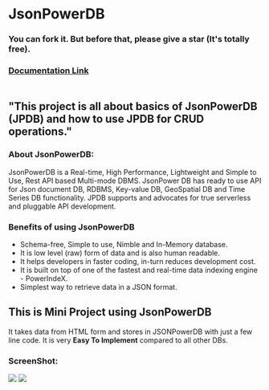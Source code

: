 # JsonPowerDB
<h3>You can fork it. But before that, please give a star (It's totally free).<h3>
  <a href = "https://login2explore.com/jpdb/docs.html">Documentation Link</a><br></br>
<h2> "This project is all about basics of JsonPowerDB (JPDB) and how to use JPDB for CRUD operations."</h2>
  <h3>About JsonPowerDB:</h3>
  <p>JsonPowerDB is a Real-time, High Performance, Lightweight and Simple to Use, Rest API based Multi-mode DBMS. JsonPower
    DB has ready to use API for Json document DB, RDBMS, Key-value DB, GeoSpatial DB and Time Series DB functionality. 
    JPDB supports and advocates for true serverless and pluggable API development.</p>
  <h3>Benefits of using JsonPowerDB</h3>
  <ul>
    <li>Schema-free, Simple to use, Nimble and In-Memory database.</li>
    <li>It is low level (raw) form of data and is also human readable.</li>
    <li>It helps developers in faster coding, in-turn reduces development cost.</li>
    <li>It is built on top of one of the fastest and real-time data indexing engine - PowerIndeX.</li>
    <li>Simplest way to retrieve data in a JSON format.</li>
  </ul>
  <h2>This is Mini Project using JsonPowerDB</h2>
  <p>It takes data from HTML form and stores in JSONPowerDB with just a few line code. It is very <strong>Easy To Implement</strong> compared to all other DBs.</p>
  <h3>ScreenShot:</h3>
  <img src="https://user-images.githubusercontent.com/76656921/162989089-16789b2f-0f73-4b96-8c57-651cb0c7e489.png">
  <img src="https://user-images.githubusercontent.com/76656921/162989083-fa15f689-9757-46c9-a334-0d7ddaf9a6d3.png">


